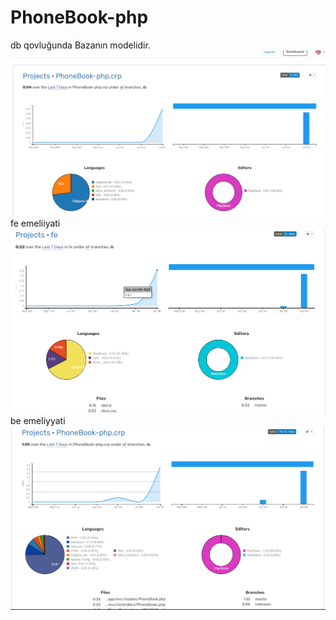 # PhoneBook-php
db qovluğunda Bazanın modelidir.
![img.png](db/img.png)
fe emeliiyati
![img.png](fe/img.png)
be emeliyyati
![img.png](be/img.png)